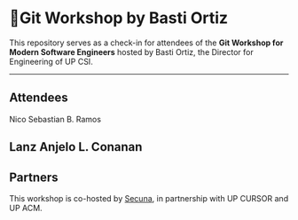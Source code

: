 # 🚀Git Workshop by Basti Ortiz

This repository serves as a check-in for attendees of the **Git Workshop for Modern Software Engineers** hosted by Basti Ortiz, the Director for Engineering of UP CSI.

---
## Attendees
Nico Sebastian B. Ramos  


Lanz Anjelo L. Conanan  
---
## Partners
This workshop is co-hosted by [Secuna](https://secuna.io), in partnership with UP CURSOR and UP ACM.
